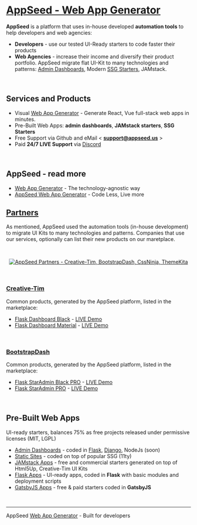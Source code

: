 # [AppSeed - Web App Generator](https://appseed.us/app-generator)

**AppSeed** is a platform that uses in-house developed **automation tools** to help developers and web agencies: 

- **Developers** - use our tested UI-Ready starters to code faster their products
- **Web Agencies** - increase their income and diversify their product portfolio. AppSeed migrate flat UI-Kit to many technologies and patterns: [Admin Dashboards](https://appseed.us/admin-dashboards), Modern [SSG Starters](https://appseed.us/static-site), JAMstack. 

<br />

## Services and Products

- Visual [Web App Generator](https://appseed.us/app-generator) - Generate React, Vue full-stack web apps in minutes.
- Pre-Built Web Apps: **admin dashboards**, **JAMstack starters**, **SSG Starters**
- Free Support via Github and eMail < **support@appseed.us** >
- Paid **24/7 LIVE Support** via [Discord](https://discord.gg/fZC6hup)

<br />

## AppSeed - read more

- [Web App Generator](https://dev.to/sm0ke/web-app-generator-the-technology-agnostic-way-36k4) - The technology-agnostic way
- [AppSeed Web App Generator](https://medium.com/@appseed.us/appseed-app-generator-code-how-it-works-60b9c3e0dd04) - Code Less, Live more

## [Partners](https://appseed.us/partners) 

As mentioned, AppSeed used the automation tools (in-house development) to migrate UI Kits to many technologies and patterns. Companies that use our services, optionally can list their new products on our maretplace. 

<br />

<center>

[![AppSeed Partners - Creative-Tim, BootstrapDash, CssNinja, ThemeKita](https://appseed.us/static/partners/appseed-partners-top-image.png)](https://appseed.us/partners)
 
</center>
 
<br />

### [Creative-Tim](https://www.creative-tim.com/?ref=appseed)

Common products, generated by the AppSeed platform, listed in the marketplace: 

- [Flask Dashboard Black](https://appseed.us/admin-dashboards/flask-dashboard-black) - [LIVE Demo](https://flask-dashboard-black.appseed.us/login) 
- [Flask Dashboard Material](https://appseed.us/admin-dashboards/flask-dashboard-material-pro) - [LIVE Demo](https://flask-dashboard-black.appseed.us/login) 

<br />

### [BootstrapDash](https://www.bootstrapdash.com/?ref=appseed)

Common products, generated by the AppSeed platform, listed in the marketplace: 

- [Flask StarAdmin Black PRO](https://appseed.us/admin-dashboards/flask-dashboard-staradmin-black-pro) - [LIVE Demo](https://flask-dashboard-staradmin-black-pro.appseed.us/) 
- [Flask StarAdmin PRO](https://appseed.us/admin-dashboards/flask-dashboard-staradmin-pro) - [LIVE Demo](https://flask-dashboard-staradmin-pro.appseed.us/) 

<br />

## Pre-Built Web Apps

UI-ready starters, balances 75% as free projects released under permissive licenses (MIT, LGPL)

- [Admin Dashboards](https://appseed.us/admin-dashboards) - coded in [Flask](https://appseed.us/admin-dashboards/flask), [Django](https://appseed.us/admin-dashboards/django), NodeJs (soon)
- [Static Sites](https://appseed.us/static-site) - coded on top of popular SSG (11ty)
- [JAMstack Apps](https://appseed.us/apps/jamstack) - free and commercial starters generated on top of Html5Up, Creative-Tim UI Kits
- [Flask Apps](https://appseed.us/apps/flask-apps) - UI-ready apps, coded in **Flask** with basic modules and deployment scripts
- [GatsbyJS Apps](https://appseed.us/apps/gatsbyjs) - free & paid starters coded in **GatsbyJS**

<br />

---
AppSeed [Web App Generator](https://appseed.us/app-generator) - Built for developers
